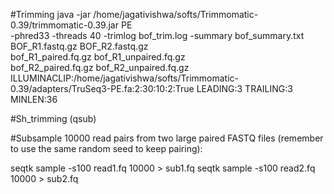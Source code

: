 #Trimming
java -jar /home/jagativishwa/softs/Trimmomatic-0.39/trimmomatic-0.39.jar PE \
  -phred33 -threads 40 -trimlog bof_trim.log -summary bof_summary.txt \
  BOF_R1.fastq.gz BOF_R2.fastq.gz \
  bof_R1_paired.fq.gz bof_R1_unpaired.fq.gz \
  bof_R2_paired.fq.gz bof_R2_unpaired.fq.gz \
  ILLUMINACLIP:/home/jagativishwa/softs/Trimmomatic-0.39/adapters/TruSeq3-PE.fa:2:30:10:2:True LEADING:3 TRAILING:3 MINLEN:36

#Sh_trimming (qsub)


#Subsample 10000 read pairs from two large paired FASTQ files (remember to use the same random seed to keep pairing):

  seqtk sample -s100 read1.fq 10000 > sub1.fq
  seqtk sample -s100 read2.fq 10000 > sub2.fq
